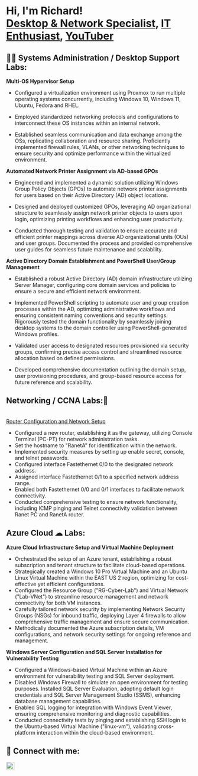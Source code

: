 <h1>Hi, I'm Richard! <br/><a href="https://www.linkedin.com/in/rvangine/">Desktop & Network Specialist</a>, <a href="https://github.com/rvangine">IT Enthusiast</a>, <a href="https://www.youtube.com/@ParlourBytes">YouTuber</a></h1>

<h2>👨‍💻 Systems Administration / Desktop Support Labs:</h2>

<strong> Multi-OS Hypervisor Setup </strong>

- Configured a virtualization environment using Proxmox to run multiple operating systems concurrently, including Windows 10, Windows 11, Ubuntu, Fedora and RHEL.

- Employed standardized networking protocols and configurations to interconnect these OS instances within an internal network. 

- Established seamless communication and data exchange among the OSs, replicating collaboration and resource sharing. Proficiently implemented firewall rules, VLANs, or other networking techniques to ensure security and optimize performance within the virtualized environment.

<strong> Automated Network Printer Assignment via AD-based GPOs </strong>

- Engineered and implemented a dynamic solution utilizing Windows Group Policy Objects (GPOs) to automate network printer assignments for users based on their Active Directory (AD) object locations.

- Designed and deployed customized GPOs, leveraging AD organizational structure to seamlessly assign network printer objects to users upon login, optimizing printing workflows and enhancing user productivity. 

- Conducted thorough testing and validation to ensure accurate and efficient printer mappings across diverse AD organizational units (OUs) and user groups. Documented the process and provided comprehensive user guides for seamless future maintenance and scalability.

<strong> Active Directory Domain Establishment and PowerShell User/Group Management </strong>

- Established a robust Active Directory (AD) domain infrastructure utilizing Server Manager, configuring core domain services and policies to ensure a secure and efficient network environment.

- Implemented PowerShell scripting to automate user and group creation processes within the AD, optimizing administrative workflows and ensuring consistent naming conventions and security settings. Rigorously tested the domain functionality by seamlessly joining desktop systems to the domain controller using PowerShell-generated Windows profiles. 

- Validated user access to designated resources provisioned via security groups, confirming precise access control and streamlined resource allocation based on defined permissions. 

- Developed comprehensive documentation outlining the domain setup, user provisioning procedures, and group-based resource access for future reference and scalability.

<h2> Networking / CCNA Labs:🔌</h2>

<br/><a href="https://www.youtube.com/watch?v=aKpTEjCHZ68"> Router Configuration and Network Setup </a>

- Configured a new router, establishing it as the gateway, utilizing Console Terminal (PC-PT) for network administration tasks.
- Set the hostname to "RanetA" for identification within the network.
- Implemented security measures by setting up enable secret, console, and telnet passwords.
- Configured interface Fastethernet 0/0 to the designated network address.
- Assigned interface Fastethernet 0/1 to a specified network address range.
- Enabled both Fastethernet 0/0 and 0/1 interfaces to facilitate network connectivity.
- Conducted comprehensive testing to ensure network functionality, including ICMP pinging and Telnet connectivity validation between Ranet PC and RanetA router.

<h2> Azure Cloud ☁ Labs: </h2>

<strong> Azure Cloud Infrastructure Setup and Virtual Machine Deployment </strong>

- Orchestrated the setup of an Azure tenant, establishing a robust subscription and tenant structure to facilitate cloud-based operations.
- Strategically created a Windows 10 Pro Virtual Machine and an Ubuntu Linux Virtual Machine within the EAST US 2 region, optimizing for cost-effective yet efficient configurations.
- Configured the Resource Group ("RG-Cyber-Lab") and Virtual Network ("Lab-VNet") to streamline resource management and network connectivity for both VM instances.
- Carefully tailored network security by implementing Network Security Groups (NSGs) for inbound traffic, deploying Layer 4 firewalls to allow comprehensive traffic management and ensure secure communication.
- Methodically documented the Azure subscription details, VM configurations, and network security settings for ongoing reference and management.

<strong> Windows Server Configuration and SQL Server Installation for Vulnerability Testing </strong>

- Configured a Windows-based Virtual Machine within an Azure environment for vulnerability testing and SQL Server deployment. 
- Disabled Windows Firewall to simulate an open environment for testing purposes. Installed SQL Server Evaluation, adopting default login credentials and SQL Server Management Studio (SSMS), enhancing database management capabilities.
- Enabled SQL logging for integration with Windows Event Viewer, ensuring comprehensive monitoring and diagnostic capabilities.
- Conducted connectivity tests by pinging and establishing SSH login to the Ubuntu-based Virtual Machine ("linux-vm"), validating cross-platform interaction within the cloud-based environment.



<h2> 🤳 Connect with me:</h2>


[<img align="left" alt="Richard Vangine | LinkedIn" width="22px" src="https://cdn.jsdelivr.net/npm/simple-icons@v3/icons/linkedin.svg" />][linkedin]

[linkedin]: https://www.linkedin.com/in/richardv4126/
